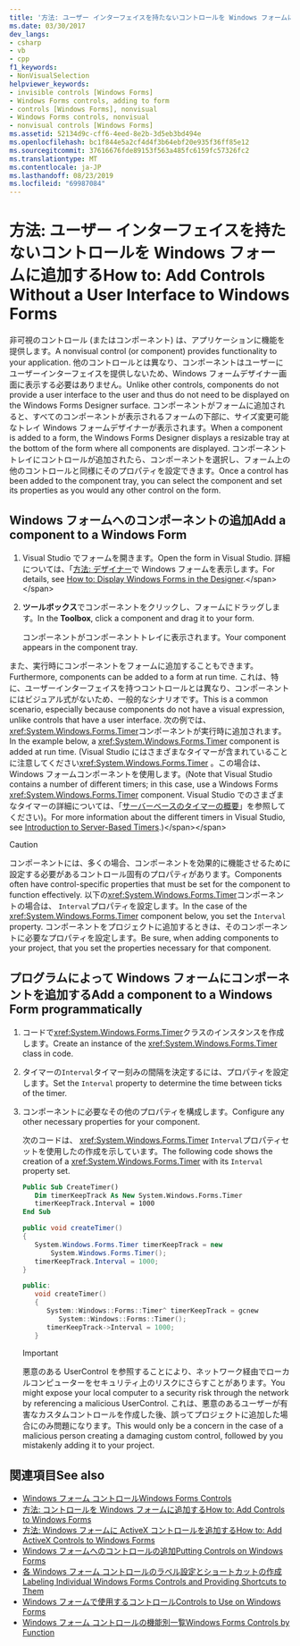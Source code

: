 ```yaml
---
title: '方法: ユーザー インターフェイスを持たないコントロールを Windows フォームに追加する'
ms.date: 03/30/2017
dev_langs:
- csharp
- vb
- cpp
f1_keywords:
- NonVisualSelection
helpviewer_keywords:
- invisible controls [Windows Forms]
- Windows Forms controls, adding to form
- controls [Windows Forms], nonvisual
- Windows Forms controls, nonvisual
- nonvisual controls [Windows Forms]
ms.assetid: 52134d9c-cff6-4eed-8e2b-3d5eb3bd494e
ms.openlocfilehash: bc1f844e5a2cf4d4f3b64ebf20e935f36ff85e12
ms.sourcegitcommit: 37616676fde89153f563a485fc6159fc57326fc2
ms.translationtype: MT
ms.contentlocale: ja-JP
ms.lasthandoff: 08/23/2019
ms.locfileid: "69987084"
---
```

# <a name="how-to-add-controls-without-a-user-interface-to-windows-forms"></a><span data-ttu-id="5c03c-102">方法: ユーザー インターフェイスを持たないコントロールを Windows フォームに追加する</span><span class="sxs-lookup"><span data-stu-id="5c03c-102">How to: Add Controls Without a User Interface to Windows Forms</span></span>

<span data-ttu-id="5c03c-103">非可視のコントロール (またはコンポーネント) は、アプリケーションに機能を提供します。</span><span class="sxs-lookup"><span data-stu-id="5c03c-103">A nonvisual control (or component) provides functionality to your application.</span></span> <span data-ttu-id="5c03c-104">他のコントロールとは異なり、コンポーネントはユーザーにユーザーインターフェイスを提供しないため、Windows フォームデザイナー画面に表示する必要はありません。</span><span class="sxs-lookup"><span data-stu-id="5c03c-104">Unlike other controls, components do not provide a user interface to the user and thus do not need to be displayed on the Windows Forms Designer surface.</span></span> <span data-ttu-id="5c03c-105">コンポーネントがフォームに追加されると、すべてのコンポーネントが表示されるフォームの下部に、サイズ変更可能なトレイ Windows フォームデザイナーが表示されます。</span><span class="sxs-lookup"><span data-stu-id="5c03c-105">When a component is added to a form, the Windows Forms Designer displays a resizable tray at the bottom of the form where all components are displayed.</span></span> <span data-ttu-id="5c03c-106">コンポーネントトレイにコントロールが追加されたら、コンポーネントを選択し、フォーム上の他のコントロールと同様にそのプロパティを設定できます。</span><span class="sxs-lookup"><span data-stu-id="5c03c-106">Once a control has been added to the component tray, you can select the component and set its properties as you would any other control on the form.</span></span>

## <a name="add-a-component-to-a-windows-form"></a><span data-ttu-id="5c03c-107">Windows フォームへのコンポーネントの追加</span><span class="sxs-lookup"><span data-stu-id="5c03c-107">Add a component to a Windows Form</span></span>

1. <span data-ttu-id="5c03c-108">Visual Studio でフォームを開きます。</span><span class="sxs-lookup"><span data-stu-id="5c03c-108">Open the form in Visual Studio.</span></span> <span data-ttu-id="5c03c-109">詳細については、「[方法: デザイナー](https://docs.microsoft.com/previous-versions/visualstudio/visual-studio-2010/w5yd62ts(v=vs.100))で Windows フォームを表示します。</span><span class="sxs-lookup"><span data-stu-id="5c03c-109">For details, see [How to: Display Windows Forms in the Designer](https://docs.microsoft.com/previous-versions/visualstudio/visual-studio-2010/w5yd62ts(v=vs.100)).</span></span>

2. <span data-ttu-id="5c03c-110">**ツールボックス**でコンポーネントをクリックし、フォームにドラッグします。</span><span class="sxs-lookup"><span data-stu-id="5c03c-110">In the **Toolbox**, click a component and drag it to your form.</span></span>

     <span data-ttu-id="5c03c-111">コンポーネントがコンポーネントトレイに表示されます。</span><span class="sxs-lookup"><span data-stu-id="5c03c-111">Your component appears in the component tray.</span></span>

<span data-ttu-id="5c03c-112">また、実行時にコンポーネントをフォームに追加することもできます。</span><span class="sxs-lookup"><span data-stu-id="5c03c-112">Furthermore, components can be added to a form at run time.</span></span> <span data-ttu-id="5c03c-113">これは、特に、ユーザーインターフェイスを持つコントロールとは異なり、コンポーネントにはビジュアル式がないため、一般的なシナリオです。</span><span class="sxs-lookup"><span data-stu-id="5c03c-113">This is a common scenario, especially because components do not have a visual expression, unlike controls that have a user interface.</span></span> <span data-ttu-id="5c03c-114">次の例では、 <xref:System.Windows.Forms.Timer>コンポーネントが実行時に追加されます。</span><span class="sxs-lookup"><span data-stu-id="5c03c-114">In the example below, a <xref:System.Windows.Forms.Timer> component is added at run time.</span></span> <span data-ttu-id="5c03c-115">(Visual Studio にはさまざまなタイマーが含まれていることに注意してください<xref:System.Windows.Forms.Timer> 。この場合は、Windows フォームコンポーネントを使用します。</span><span class="sxs-lookup"><span data-stu-id="5c03c-115">(Note that Visual Studio contains a number of different timers; in this case, use a Windows Forms <xref:System.Windows.Forms.Timer> component.</span></span> <span data-ttu-id="5c03c-116">Visual Studio でのさまざまなタイマーの詳細については、「[サーバーベースのタイマーの概要](https://docs.microsoft.com/previous-versions/visualstudio/visual-studio-2008/tb9yt5e6(v=vs.90))」を参照してください)。</span><span class="sxs-lookup"><span data-stu-id="5c03c-116">For more information about the different timers in Visual Studio, see [Introduction to Server-Based Timers](https://docs.microsoft.com/previous-versions/visualstudio/visual-studio-2008/tb9yt5e6(v=vs.90)).)</span></span>

> [!CAUTION]
> <span data-ttu-id="5c03c-117">コンポーネントには、多くの場合、コンポーネントを効果的に機能させるために設定する必要があるコントロール固有のプロパティがあります。</span><span class="sxs-lookup"><span data-stu-id="5c03c-117">Components often have control-specific properties that must be set for the component to function effectively.</span></span> <span data-ttu-id="5c03c-118">以下の<xref:System.Windows.Forms.Timer>コンポーネントの場合は、 `Interval`プロパティを設定します。</span><span class="sxs-lookup"><span data-stu-id="5c03c-118">In the case of the <xref:System.Windows.Forms.Timer> component below, you set the `Interval` property.</span></span> <span data-ttu-id="5c03c-119">コンポーネントをプロジェクトに追加するときは、そのコンポーネントに必要なプロパティを設定します。</span><span class="sxs-lookup"><span data-stu-id="5c03c-119">Be sure, when adding components to your project, that you set the properties necessary for that component.</span></span>

## <a name="add-a-component-to-a-windows-form-programmatically"></a><span data-ttu-id="5c03c-120">プログラムによって Windows フォームにコンポーネントを追加する</span><span class="sxs-lookup"><span data-stu-id="5c03c-120">Add a component to a Windows Form programmatically</span></span>

1. <span data-ttu-id="5c03c-121">コードで<xref:System.Windows.Forms.Timer>クラスのインスタンスを作成します。</span><span class="sxs-lookup"><span data-stu-id="5c03c-121">Create an instance of the <xref:System.Windows.Forms.Timer> class in code.</span></span>

2. <span data-ttu-id="5c03c-122">タイマーの`Interval`タイマー刻みの間隔を決定するには、プロパティを設定します。</span><span class="sxs-lookup"><span data-stu-id="5c03c-122">Set the `Interval` property to determine the time between ticks of the timer.</span></span>

3. <span data-ttu-id="5c03c-123">コンポーネントに必要なその他のプロパティを構成します。</span><span class="sxs-lookup"><span data-stu-id="5c03c-123">Configure any other necessary properties for your component.</span></span>

     <span data-ttu-id="5c03c-124">次のコードは、 <xref:System.Windows.Forms.Timer> `Interval`プロパティセットを使用したの作成を示しています。</span><span class="sxs-lookup"><span data-stu-id="5c03c-124">The following code shows the creation of a <xref:System.Windows.Forms.Timer> with its `Interval` property set.</span></span>

    ```vb
    Public Sub CreateTimer()
       Dim timerKeepTrack As New System.Windows.Forms.Timer
       timerKeepTrack.Interval = 1000
    End Sub
    ```

    ```csharp
    public void createTimer()
    {
       System.Windows.Forms.Timer timerKeepTrack = new
           System.Windows.Forms.Timer();
       timerKeepTrack.Interval = 1000;
    }
    ```

    ```cpp
    public:
       void createTimer()
       {
          System::Windows::Forms::Timer^ timerKeepTrack = gcnew
             System::Windows::Forms::Timer();
          timerKeepTrack->Interval = 1000;
       }
    ```

    > [!IMPORTANT]
    > <span data-ttu-id="5c03c-125">悪意のある UserControl を参照することにより、ネットワーク経由でローカルコンピューターをセキュリティ上のリスクにさらすことがあります。</span><span class="sxs-lookup"><span data-stu-id="5c03c-125">You might expose your local computer to a security risk through the network by referencing a malicious UserControl.</span></span> <span data-ttu-id="5c03c-126">これは、悪意のあるユーザーが有害なカスタムコントロールを作成した後、誤ってプロジェクトに追加した場合にのみ問題になります。</span><span class="sxs-lookup"><span data-stu-id="5c03c-126">This would only be a concern in the case of a malicious person creating a damaging custom control, followed by you mistakenly adding it to your project.</span></span>

## <a name="see-also"></a><span data-ttu-id="5c03c-127">関連項目</span><span class="sxs-lookup"><span data-stu-id="5c03c-127">See also</span></span>

- [<span data-ttu-id="5c03c-128">Windows フォーム コントロール</span><span class="sxs-lookup"><span data-stu-id="5c03c-128">Windows Forms Controls</span></span>](index.md)
- [<span data-ttu-id="5c03c-129">方法: コントロールを Windows フォームに追加する</span><span class="sxs-lookup"><span data-stu-id="5c03c-129">How to: Add Controls to Windows Forms</span></span>](how-to-add-controls-to-windows-forms.md)
- [<span data-ttu-id="5c03c-130">方法: Windows フォームに ActiveX コントロールを追加する</span><span class="sxs-lookup"><span data-stu-id="5c03c-130">How to: Add ActiveX Controls to Windows Forms</span></span>](how-to-add-activex-controls-to-windows-forms.md)
- [<span data-ttu-id="5c03c-131">Windows フォームへのコントロールの追加</span><span class="sxs-lookup"><span data-stu-id="5c03c-131">Putting Controls on Windows Forms</span></span>](putting-controls-on-windows-forms.md)
- [<span data-ttu-id="5c03c-132">各 Windows フォーム コントロールのラベル設定とショートカットの作成</span><span class="sxs-lookup"><span data-stu-id="5c03c-132">Labeling Individual Windows Forms Controls and Providing Shortcuts to Them</span></span>](labeling-individual-windows-forms-controls-and-providing-shortcuts-to-them.md)
- [<span data-ttu-id="5c03c-133">Windows フォームで使用するコントロール</span><span class="sxs-lookup"><span data-stu-id="5c03c-133">Controls to Use on Windows Forms</span></span>](controls-to-use-on-windows-forms.md)
- [<span data-ttu-id="5c03c-134">Windows フォーム コントロールの機能別一覧</span><span class="sxs-lookup"><span data-stu-id="5c03c-134">Windows Forms Controls by Function</span></span>](windows-forms-controls-by-function.md)
